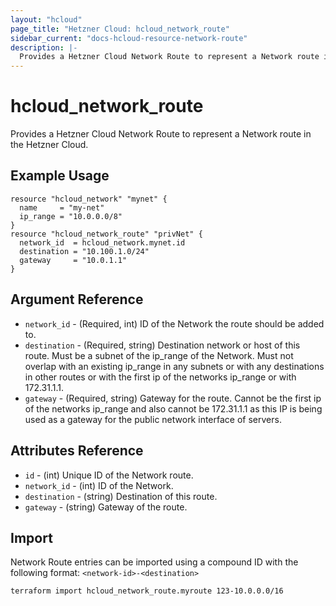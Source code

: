 ```yaml
---
layout: "hcloud"
page_title: "Hetzner Cloud: hcloud_network_route"
sidebar_current: "docs-hcloud-resource-network-route"
description: |-
  Provides a Hetzner Cloud Network Route to represent a Network route in the Hetzner Cloud.
---
```


# hcloud_network_route

 Provides a Hetzner Cloud Network Route to represent a Network route in the Hetzner Cloud.

## Example Usage

```hcl
resource "hcloud_network" "mynet" {
  name     = "my-net"
  ip_range = "10.0.0.0/8"
}
resource "hcloud_network_route" "privNet" {
  network_id  = hcloud_network.mynet.id
  destination = "10.100.1.0/24"
  gateway     = "10.0.1.1"
}

```

## Argument Reference

- `network_id` - (Required, int) ID of the Network the route should be added to.
- `destination` - (Required, string) Destination network or host of this route. Must be a subnet of the ip_range of the Network. Must not overlap with an existing ip_range in any subnets or with any destinations in other routes or with the first ip of the networks ip_range or with 172.31.1.1.
- `gateway` - (Required, string) Gateway for the route. Cannot be the first ip of the networks ip_range and also cannot be 172.31.1.1 as this IP is being used as a gateway for the public network interface of servers.

## Attributes Reference

- `id` - (int) Unique ID of the Network route.
- `network_id` - (int) ID of the Network.
- `destination` - (string) Destination of this route.
- `gateway` - (string) Gateway of the route.


## Import

Network Route entries can be imported using a compound ID with the following format:
`<network-id>-<destination>`

```
terraform import hcloud_network_route.myroute 123-10.0.0.0/16
```

